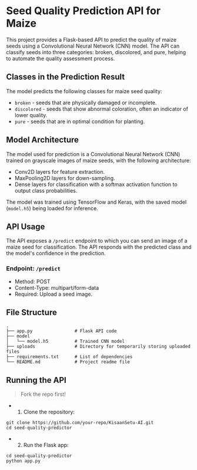 # Seed Quality Prediction API for Maize

This project provides a Flask-based API to predict the quality of maize seeds using a Convolutional Neural Network (CNN) model. The API can classify seeds into three categories: broken, discolored, and pure, helping to automate the quality assessment process.

## Classes in the Prediction Result
The model predicts the following classes for maize seed quality:

- `broken` - seeds that are physically damaged or incomplete.
- `discolored` - seeds that show abnormal coloration, often an indicator of lower quality.
- `pure` - seeds that are in optimal condition for planting.

## Model Architecture
The model used for prediction is a Convolutional Neural Network (CNN) trained on grayscale images of maize seeds, with the following architecture:

- Conv2D layers for feature extraction.
- MaxPooling2D layers for down-sampling.
- Dense layers for classification with a softmax activation function to output class probabilities.

The model was trained using TensorFlow and Keras, with the saved model (`model.h5`) being loaded for inference.

## API Usage
The API exposes a `/predict` endpoint to which you can send an image of a maize seed for classification. The API responds with the predicted class and the model's confidence in the prediction.

### Endpoint: `/predict`
- Method: POST
- Content-Type: multipart/form-data
- Required: Upload a seed image.

## File Structure
```
.
├── app.py                # Flask API code
├── model
│   └── model.h5          # Trained CNN model
├── uploads               # Directory for temporarily storing uploaded files
├── requirements.txt      # List of dependencies
└── README.md             # Project readme file
```

## Running the API
> Fork the repo first!
- 1. Clone the repository:
```
git clone https://github.com/your-repo/KisaanSetu-AI.git
cd seed-quality-predictor
```
- 2. Run the Flask app:
```
cd seed-quality-predictor
python app.py
```
